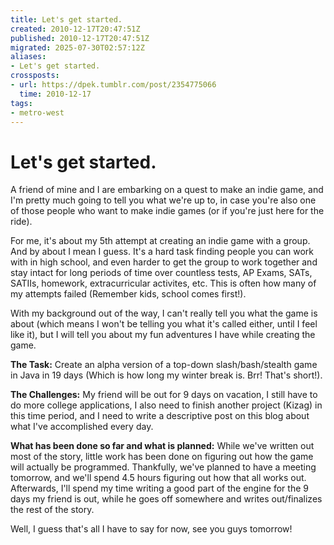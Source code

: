 ```yaml
---
title: Let's get started.
created: 2010-12-17T20:47:51Z
published: 2010-12-17T20:47:51Z
migrated: 2025-07-30T02:57:12Z
aliases:
- Let's get started.
crossposts:
- url: https://dpek.tumblr.com/post/2354775066
  time: 2010-12-17
tags:
- metro-west
---
```


# Let's get started.

A friend of mine and I are embarking on a quest to make an indie game, and I'm pretty much going to tell you what we're up to, in case you're also one of those people who want to make indie games (or if you're just here for the ride).

For me, it's about my 5th attempt at creating an indie game with a group. And by about I mean I guess. It's a hard task finding people you can work with in high school, and even harder to get the group to work together and stay intact for long periods of time over countless tests, AP Exams, SATs, SATIIs, homework, extracurricular activites, etc. This is often how many of my attempts failed (Remember kids, school comes first!).

With my background out of the way, I can't really tell you what the game is about (which means I won't be telling you what it's called either, until I feel like it), but I will tell you about my fun adventures I have while creating the game.

**The Task:** Create an alpha version of a top-down slash/bash/stealth game in Java in 19 days (Which is how long my winter break is. Brr! That's short!).

**The Challenges:** My friend will be out for 9 days on vacation, I still have to do more college applications, I also need to finish another project (Kizag) in this time period, and I need to write a descriptive post on this blog about what I've accomplished every day.

**What has been done so far and what is planned:** While we've written out most of the story, little work has been done on figuring out how the game will actually be programmed. Thankfully, we've planned to have a meeting tomorrow, and we'll spend 4.5 hours figuring out how that all works out. Afterwards, I'll spend my time writing a good part of the engine for the 9 days my friend is out, while he goes off somewhere and writes out/finalizes the rest of the story.

Well, I guess that's all I have to say for now, see you guys tomorrow!
